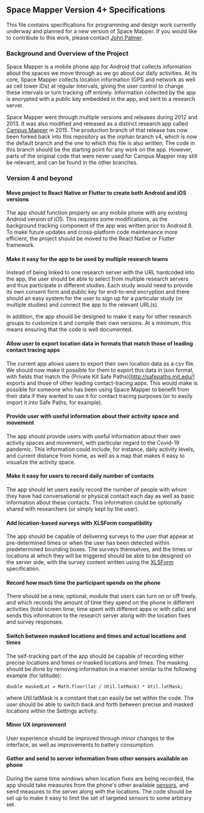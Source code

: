## Space Mapper Version 4+ Specifications

This file contains specifications for programming and design work currently underway and planned for a new version of Space Mapper. If you would like to contribute to this work, please contact [John Palmer](https://github.com/JohnPalmer).

### Background and Overview of the Project

Space Mapper is a mobile phone app for Android that collects information about the spaces we move through as we go about our daily activities. At its core, Space Mapper collects location information (GPS and network as well as cell tower IDs) at regular intervals, giving the user control to change these intervals or turn tracking off entirely. Information collected by the app is encrypted with a public key embedded in the app, and sent to a research server. 

Space Mapper went through multiple versions and releases during 2012 and 2013. It was also modified and released as a distinct research app called [Campus Mapper](https://github.com/JohnPalmer/CampusMapper) in 2015. The production branch of that release has now been forked back into this repository as the orphan branch v4, which is now the default branch and the one to which this file is also written. The code in this branch should be the starting point for any work on the app. However, parts of the original code that were never used for Campus Mapper may still be relevant, and can be found in the other branches.

### Version 4 and beyond

#### Move project to React Native or Flutter to create both Android and iOS versions

The app should function properly on any mobile phone with any existing Android version of iOS. This requires some modifications, as the background tracking component of the app was written prior to Android 8. To make future updates and cross-platform code maintenance more efficient, the project should be moved to the React Native or Flutter framework.

#### Make it easy for the app to be used by multiple research teams

Instead of being linked to one research server with the URL hardcoded into the app, the user should be able to select from multiple research servers and thus participate in different studies. Each study would need to provide its own consent form and public key for end-to-end encryption and there should an easy system for the user to sign up for a particular study (or multiple studies) and connect the app to the relevant URL(s).

In addition, the app should be designed to make it easy for other research groups to customize it and compile their own versions. At a minimum, this means ensuring that the code is well documented.

#### Allow user to export location data in formats that match those of leading contact tracing apps

The current app allows users to export their own location data as a csv file. We should now make it possible for them to export this data in json format, with fields that match the (Private Kit Safe Paths)[http://safepaths.mit.edu/] exports and those of other leading contact-tracing apps. This would make is possible for someone who has been using Space Mapper to benefit from their data if they wanted to use it for contact tracing purposes (or to easily import it into Safe Paths, for example).

#### Provide user with useful information about their activity space and movement

The app should provide users with useful information about their own activity spaces and movement, with particular regard to the Covid-19 pandemic. This information could include, for instance, daily activity levels, and current distance from home, as well as a map that makes it easy to visualize the activity space.

#### Make it easy for users to record daily number of contacts

The app should let users easily record the number of people with whom they have had conversational or physical contact each day as well as basic information about these contacts. This information could be optionally shared with researchers (or simply kept by the user).

#### Add location-based surveys with XLSForm compatibility

The app should be capable of delivering surveys to the user that appear at pre-determined times or when the user has been detected within predetermined bounding boxes. The surveys themselves, and the times or locations at which they will be triggered should be able to be designed on the server side, with the survey content written using the [XLSForm](https://xlsform.org/en/) specification.  

#### Record how much time the participant spends on the phone

There should be a new, optional, module that users can turn on or off freely, and which records the amount of time they spend on the phone in different activities (total screen time; time spent with different apps or with calls) and sends this information to the research server along with the location fixes and survey responses.

#### Switch between masked locations and times and actual locations and times

The self-tracking part of the app should be capable of recording either precise locations and times or masked locations and times. The masking should be done by removing information in a manner similar to the following example (for latitude):
```
double maskedLat = Math.floor(lat / Util.latMask) * Util.latMask;
```
where Util.latMask is a constant that can easily be set within the code. The user should be able to switch back and forth between precise and masked locations within the Settings activity.

#### Minor UX improvement

User experience should be improved through minor changes to the interface, as well as improvements to battery consumption. 

#### Gather and send to server information from other sensors available on phone 

During the same time windows when location fixes are being recorded, the app should take measures from the phone's other available [sensors](https://developer.android.com/guide/topics/sensors/sensors_overview), and send measures to the server along with the locations. The code should be set up to make it easy to limit the set of targeted sensors to some arbtrary set.

